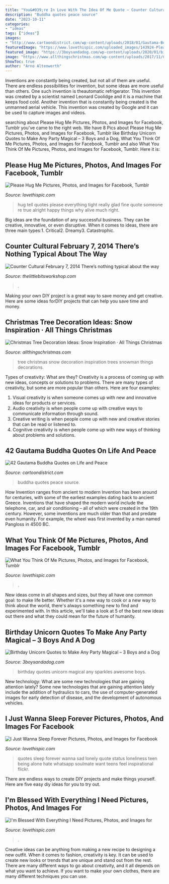 ```yaml
---
title: "You&#039;re In Love With The Idea Of Me Quote ~ Counter Cultural February 7, 2014 There’s Nothing Typical About The Way"
description: "Buddha quotes peace source"
date: "2023-10-11"
categories:
- "ideas"
tags: ["ideas"]
images:
- "http://www.cartoondistrict.com/wp-content/uploads/2018/01/Gautama-Buddha-Quotes-on-Life-and-Peace11.jpg"
featuredImage: "https://www.lovethispic.com/uploaded_images/143924-Please-Hug-Me.jpg?1"
featured_image: "https://3boysandadog.com/wp-content/uploads/2020/01/birthday-unicorn-quotes.jpg"
image: "https://www.allthingschristmas.com/wp-content/uploads/2017/11/Christmas-Tree-Decoration-Ideas-Snow-4.jpg"
ShowToc: true
author: "Arno Altenwerth"
---
```



Inventions are constantly being created, but not all of them are useful. There are endless possibilities for invention, but some ideas are more useful than others. One such invention is theautomatic refrigerator. This invention was created by a scientist named Leonard Coolidge and it is a machine that keeps food cold. Another invention that is constantly being created is the unmanned aerial vehicle. This invention was created by Google and it can be used to capture images and videos.

	

		
searching about Please Hug Me Pictures, Photos, and Images for Facebook, Tumblr you've came to the right web. We have 8 Pics about Please Hug Me Pictures, Photos, and Images for Facebook, Tumblr like Birthday Unicorn Quotes to Make Any Party Magical – 3 Boys and a Dog, What You Think Of Me Pictures, Photos, and Images for Facebook, Tumblr and also What You Think Of Me Pictures, Photos, and Images for Facebook, Tumblr. Here it is:
		
    
## Please Hug Me Pictures, Photos, And Images For Facebook, Tumblr

<img loading=lazy src="https://www.lovethispic.com/uploaded_images/143924-Please-Hug-Me.jpg?1" onerror="this.onerror=null;this.src='https://tse4.mm.bing.net/th?id=OIP.UrmWmcZmkoWjjuhdiL_L-gHaKr&amp;pid=15.1';" alt="Please Hug Me Pictures, Photos, and Images for Facebook, Tumblr">

_Source: lovethispic.com_

>hug tell quotes please everything tight really glad fine quote someone re true alright happy things why alive much right. 

	

Big ideas are the foundation of any successful business. They can be creative, innovative, or even disruptive. When it comes to ideas, there are three main types:1. Critical2. Dreamy3. Catastrophic.

    
## Counter Cultural February 7, 2014 There’s Nothing Typical About The Way

<img loading=lazy src="https://www.thelittlebitsworkshop.com/thelittlebitsworkshop.com/Resources/Archive_files/shapeimage_29.png" onerror="this.onerror=null;this.src='https://tse1.mm.bing.net/th?id=OIP.1fL3ORSEZgm8Mvw3tOPtEQAAAA&amp;pid=15.1';" alt="Counter Cultural February 7, 2014 There’s nothing typical about the way">

_Source: thelittlebitsworkshop.com_

>. 

	

Making your own DIY project is a great way to save money and get creative. Here are some ideas forDIY projects that can help you save time and money.

    
## Christmas Tree Decoration Ideas: Snow Inspiration · All Things Christmas

<img loading=lazy src="https://www.allthingschristmas.com/wp-content/uploads/2017/11/Christmas-Tree-Decoration-Ideas-Snow-4.jpg" onerror="this.onerror=null;this.src='https://tse3.mm.bing.net/th?id=OIP.JOHl0POy-8o6GGi8ndw_CQHaJ4&amp;pid=15.1';" alt="Christmas Tree Decoration Ideas: Snow Inspiration · All Things Christmas">

_Source: allthingschristmas.com_

>tree christmas snow decoration inspiration trees snowman things decorations. 

	

Types of creativity: What are they?
Creativity is a process of coming up with new ideas, concepts or solutions to problems. There are many types of creativity, but some are more popular than others. Here are four examples: 
1. Visual creativity is when someone comes up with new and innovative ideas for products or services.
2. Audio creativity is when people come up with creative ways to communicate information through sound.
3. Creative writing is when people come up with new and creative stories that can be read or listened to.
4. Cognitive creativity is when people come up with new ways of thinking about problems and solutions.

    
## 42 Gautama Buddha Quotes On Life And Peace

<img loading=lazy src="http://www.cartoondistrict.com/wp-content/uploads/2018/01/Gautama-Buddha-Quotes-on-Life-and-Peace11.jpg" onerror="this.onerror=null;this.src='https://tse3.mm.bing.net/th?id=OIP.y4sH80cu39LLZmrUTsXhLgHaJ4&amp;pid=15.1';" alt="42 Gautama Buddha Quotes on Life and Peace">

_Source: cartoondistrict.com_

>buddha quotes peace source. 

	

How Invention ranges from ancient to modern
Invention has been around for centuries, with some of the earliest examples dating back to ancient Greece. Inventions that have shaped the modern world include the telephone, car, and air conditioning – all of which were created in the 19th century. However, some inventions are much older than that and predate even humanity. For example, the wheel was first invented by a man named Pangloss in 4500 BC.

    
## What You Think Of Me Pictures, Photos, And Images For Facebook, Tumblr

<img loading=lazy src="https://www.lovethispic.com/uploaded_images/151343-What-You-Think-Of-Me.jpg" onerror="this.onerror=null;this.src='https://tse2.mm.bing.net/th?id=OIP.HdtFsMZ8GSP4PGNO-rTiigAAAA&amp;pid=15.1';" alt="What You Think Of Me Pictures, Photos, and Images for Facebook, Tumblr">

_Source: lovethispic.com_

>. 

	

New ideas come in all shapes and sizes, but they all have one common goal: to make life better. Whether it's a new way to cook or a new way to think about the world, there's always something new to find and experimented with. In this article, we'll take a look at 5 of the best new ideas out there and what they could mean for the future of humanity.

    
## Birthday Unicorn Quotes To Make Any Party Magical – 3 Boys And A Dog

<img loading=lazy src="https://3boysandadog.com/wp-content/uploads/2020/01/birthday-unicorn-quotes.jpg" onerror="this.onerror=null;this.src='https://tse4.mm.bing.net/th?id=OIP.0GPOTgMzjszIhQ1x6tqAbwHaNw&amp;pid=15.1';" alt="Birthday Unicorn Quotes to Make Any Party Magical – 3 Boys and a Dog">

_Source: 3boysandadog.com_

>birthday quotes unicorn magical any sparkles awesome boys. 

	

New technology: What are some new technologies that are gaining attention lately?
Some new technologies that are gaining attention lately include the addition of hydraulics to cars, the use of computer-generated images for early detection of disease, and the development of autonomous vehicles.

    
## I Just Wanna Sleep Forever Pictures, Photos, And Images For Facebook

<img loading=lazy src="http://www.lovethispic.com/uploaded_images/25671-I-Just-Wanna-Sleep-Forever.jpg" onerror="this.onerror=null;this.src='https://tse4.mm.bing.net/th?id=OIP.LBfMCeZqTQpJ5PO062s2oQHaLG&amp;pid=15.1';" alt="I Just Wanna Sleep Forever Pictures, Photos, and Images for Facebook">

_Source: lovethispic.com_

>quotes sleep forever wanna sad lonely quote status loneliness teen being alone hate whatsapp soulmate want teens feel inspirational flickr. 

	

There are endless ways to create DIY projects and make things yourself. Here are five easy diy ideas for you to try out.

    
## I&#039;m Blessed With Everything I Need Pictures, Photos, And Images For

<img loading=lazy src="https://cache.lovethispic.com/uploaded_images/364630-I-m-Blessed-With-Everything-I-Need.jpg" onerror="this.onerror=null;this.src='https://tse2.mm.bing.net/th?id=OIP.6ijWPJPhOq-TNWWUvJSfLAHaKF&amp;pid=15.1';" alt="I&#039;m Blessed With Everything I Need Pictures, Photos, and Images for">

_Source: lovethispic.com_

>. 

	

Creative ideas can be anything from making a new recipe to designing a new outfit. When it comes to fashion, creativity is key. It can be used to create new looks or trends that are unique and stand out from the rest. There are many different ways to go about creativity, and it all depends on what you want to achieve. If you want to make your own clothes, there are many different techniques you can use.

